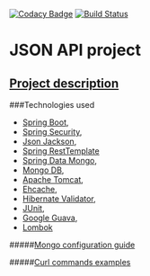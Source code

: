 [![Codacy Badge](https://api.codacy.com/project/badge/Grade/c5ea2425be4d474c90e9c3abdb77d462)](https://www.codacy.com/app/rblick/bookingapi?utm_source=github.com&amp;utm_medium=referral&amp;utm_content=rblik/bookingapi&amp;utm_campaign=Badge_Grade)
[![Build Status](https://travis-ci.org/rblik/bookingapi.svg?branch=master)](https://travis-ci.org/rblik/bookingapi)

JSON API project
===============================

## <a href="description.md">Project description</a>

###Technologies used
* <a href="http://docs.spring.io/spring-boot/docs/current/reference/html/index.html">Spring Boot</a>,
* <a href="http://projects.spring.io/spring-security/">Spring Security</a>,
* <a href="https://github.com/FasterXML/jackson">Json Jackson</a>,
* <a href="http://docs.spring.io/spring-framework/docs/current/javadoc-api/org/springframework/web/client/RestTemplate.html">Spring RestTemplate</a>
* <a href="http://docs.spring.io/spring-data/mongodb/docs/current/reference/html/">Spring Data Mongo</a>,
* <a href="http://www.mongodb.org/">Mongo DB</a>,
* <a href="http://tomcat.apache.org/">Apache Tomcat</a>,
* <a href="http://ehcache.org">Ehcache</a>,
* <a href="http://hibernate.org/validator/">Hibernate Validator</a>,
* <a href="http://junit.org/">JUnit</a>,
* <a href="https://github.com/google/guava">Google Guava</a>,
* <a href="https://projectlombok.org">Lombok</a>

#####<a href="settings.md">Mongo configuration guide</a>

#####<a href="curl.md">Curl commands examples</a>

